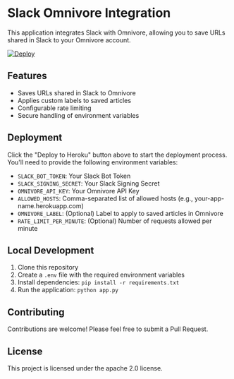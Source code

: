 # Slack Omnivore Integration

This application integrates Slack with Omnivore, allowing you to save URLs shared in Slack to your Omnivore account.

[![Deploy](https://www.herokucdn.com/deploy/button.svg)](https://heroku.com/deploy?template=https://github.com/AndreasThinks/slack-omnivore-reader)

## Features
- Saves URLs shared in Slack to Omnivore
- Applies custom labels to saved articles
- Configurable rate limiting
- Secure handling of environment variables

## Deployment
Click the "Deploy to Heroku" button above to start the deployment process. You'll need to provide the following environment variables:

- `SLACK_BOT_TOKEN`: Your Slack Bot Token
- `SLACK_SIGNING_SECRET`: Your Slack Signing Secret
- `OMNIVORE_API_KEY`: Your Omnivore API Key
- `ALLOWED_HOSTS`: Comma-separated list of allowed hosts (e.g., your-app-name.herokuapp.com)
- `OMNIVORE_LABEL`: (Optional) Label to apply to saved articles in Omnivore
- `RATE_LIMIT_PER_MINUTE`: (Optional) Number of requests allowed per minute

## Local Development
1. Clone this repository
2. Create a `.env` file with the required environment variables
3. Install dependencies: `pip install -r requirements.txt`
4. Run the application: `python app.py`

## Contributing
Contributions are welcome! Please feel free to submit a Pull Request.

## License
This project is licensed under the apache 2.0 license.